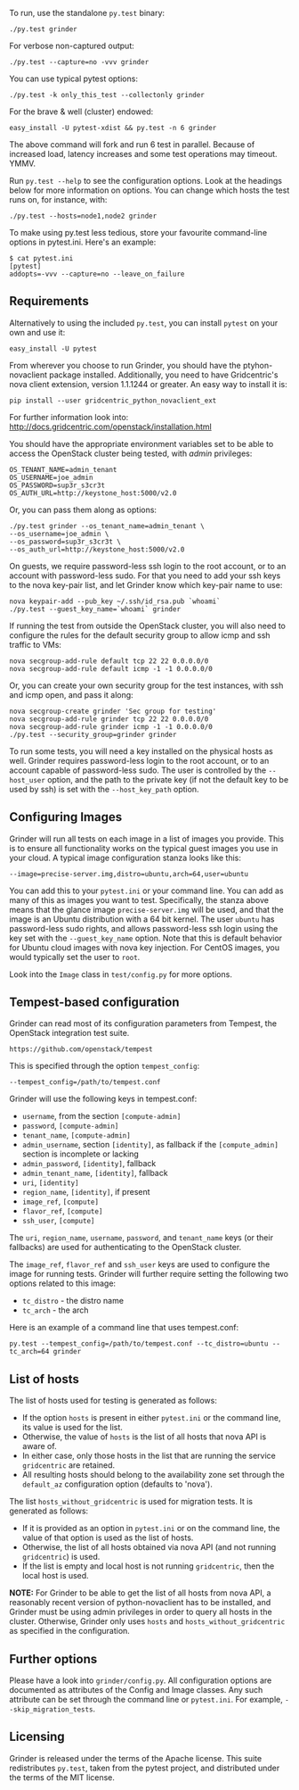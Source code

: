 To run, use the standalone `py.test` binary:

    ./py.test grinder

For verbose non-captured output:

    ./py.test --capture=no -vvv grinder

You can use typical pytest options:

    ./py.test -k only_this_test --collectonly grinder

For the brave & well (cluster) endowed:

    easy_install -U pytest-xdist && py.test -n 6 grinder

The above command will fork and run 6 test in parallel. Because of increased
load, latency increases and some test operations may timeout. YMMV.

Run `py.test --help` to see the configuration options. Look at the headings
below for more information on options. You can change which hosts the test runs
on, for instance, with:
    
    ./py.test --hosts=node1,node2 grinder

To make using py.test less tedious, store your favourite command-line options in
pytest.ini. Here's an example:

    $ cat pytest.ini
    [pytest]
    addopts=-vvv --capture=no --leave_on_failure

Requirements
------------

Alternatively to using the included `py.test`, you can install `pytest` on your
own and use it:

    easy_install -U pytest

From wherever you choose to run Grinder, you should have the ptyhon-novaclient
package installed. Additionally, you need to have Gridcentric's nova client
extension, version 1.1.1244 or greater. An easy way to install it is:

    pip install --user gridcentric_python_novaclient_ext

For further information look into: http://docs.gridcentric.com/openstack/installation.html

You should have the appropriate environment variables set to be able to access
the OpenStack cluster being tested, with *admin* privileges:

    OS_TENANT_NAME=admin_tenant
    OS_USERNAME=joe_admin
    OS_PASSWORD=sup3r_s3cr3t
    OS_AUTH_URL=http://keystone_host:5000/v2.0

Or, you can pass them along as options:

    ./py.test grinder --os_tenant_name=admin_tenant \
    --os_username=joe_admin \
    --os_password=sup3r_s3cr3t \
    --os_auth_url=http://keystone_host:5000/v2.0

On guests, we require password-less ssh login to the root account, or to an
account with password-less sudo. For that you need to add your ssh keys to the
nova key-pair list, and let Grinder know which key-pair name to use:

    nova keypair-add --pub_key ~/.ssh/id_rsa.pub `whoami`
    ./py.test --guest_key_name=`whoami` grinder

If running the test from outside the OpenStack cluster, you will also need to
configure the rules for the default security group to allow icmp and ssh
traffic to VMs:

    nova secgroup-add-rule default tcp 22 22 0.0.0.0/0
    nova secgroup-add-rule default icmp -1 -1 0.0.0.0/0

Or, you can create your own security group for the test instances, with ssh and
icmp open, and pass it along:

    nova secgroup-create grinder 'Sec group for testing'
    nova secgroup-add-rule grinder tcp 22 22 0.0.0.0/0
    nova secgroup-add-rule grinder icmp -1 -1 0.0.0.0/0
    ./py.test --security_group=grinder grinder

To run some tests, you will need a key installed on the physical hosts as well.
Grinder requires password-less login to the root account, or to an account
capable of password-less sudo.  The user is controlled by the `--host_user`
option, and the path to the private key (if not the default key to be used by
ssh) is set with the `--host_key_path` option.

Configuring Images
-----------------

Grinder will run all tests on each image in a list of images you provide. This
is to ensure all functionality works on the typical guest images you use in
your cloud. A typical image configuration stanza looks like this:

    --image=precise-server.img,distro=ubuntu,arch=64,user=ubuntu

You can add this to your `pytest.ini` or your command line. You can add as many
of this as images you want to test. Specifically, the stanza above means that
the glance image `precise-server.img` will be used, and that the image is an
Ubuntu distribution with a 64 bit kernel. The user `ubuntu` has password-less
sudo rights, and allows password-less ssh login using the key set with the
`--guest_key_name` option. Note that this is default behavior for Ubuntu
cloud images with nova key injection. For CentOS images, you would typically
set the user to `root`.

Look into the `Image` class in `test/config.py` for more options.

Tempest-based configuration
---------------------------

Grinder can read most of its configuration parameters from Tempest, the
OpenStack integration test suite.

    https://github.com/openstack/tempest

This is specified through the option `tempest_config`:

    --tempest_config=/path/to/tempest.conf

Grinder will use the following keys in tempest.conf:

* `username`, from the section `[compute-admin]`
* `password`, `[compute-admin]`
* `tenant_name`, `[compute-admin]`
* `admin_username`, section `[identity]`, as fallback if the `[compute_admin]` section is incomplete or lacking
* `admin_password`, `[identity]`, fallback
* `admin_tenant_name`, `[identity]`, fallback
* `uri`, `[identity]`
* `region_name`, `[identity]`, if present
* `image_ref`, `[compute]`
* `flavor_ref`, `[compute]`
* `ssh_user`, `[compute]`

The `uri`, `region_name`, `username`, `password`, and `tenant_name` keys (or
their fallbacks) are used for authenticating to the OpenStack cluster.

The `image_ref`, `flavor_ref` and `ssh_user` keys are used to configure the
image for running tests. Grinder will further require setting the following two
options related to this image:

* `tc_distro` - the distro name
* `tc_arch` - the arch

Here is an example of a command line that uses tempest.conf:

    py.test --tempest_config=/path/to/tempest.conf --tc_distro=ubuntu --tc_arch=64 grinder

List of hosts
-------------

The list of hosts used for testing is generated as follows:
* If the option `hosts` is present in either `pytest.ini` or the command line,
  its value is used for the list.
* Otherwise, the value of `hosts` is the list of all hosts that nova API is
  aware of.
* In either case, only those hosts in the list that are running the service
  `gridcentric` are retained.
* All resulting hosts should belong to the availability zone set through the
  `default_az` configuration option (defaults to 'nova').

The list `hosts_without_gridcentric` is used for migration tests. It is
generated as follows:
* If it is provided as an option in `pytest.ini` or on the command line, the
  value of that option is used as the list of hosts.
* Otherwise, the list of all hosts obtained via nova API (and not running
  `gridcentric`) is used.
* If the list is empty and local host is not running `gridcentric`, then the local
  host is used.

**NOTE:** For Grinder to be able to get the list of all hosts from nova
API, a reasonably recent version of python-novaclient has to be installed, and
Grinder must be using admin privileges in order to query all hosts in the
cluster. Otherwise, Grinder only uses `hosts` and `hosts_without_gridcentric`
as specified in the configuration.

Further options
--------------

Please have a look into `grinder/config.py`. All configuration options are
documented as attributes of the Config and Image classes. Any such attribute
can be set through the command line or `pytest.ini`. For example,
`--skip_migration_tests`.

Licensing
--------

Grinder is released under the terms of the Apache license. This suite
redistributes `py.test`, taken from the pytest project, and distributed under
the terms of the MIT license.
